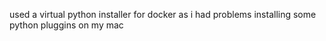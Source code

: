 used a virtual python installer  for docker as i had problems installing some python pluggins on my mac
